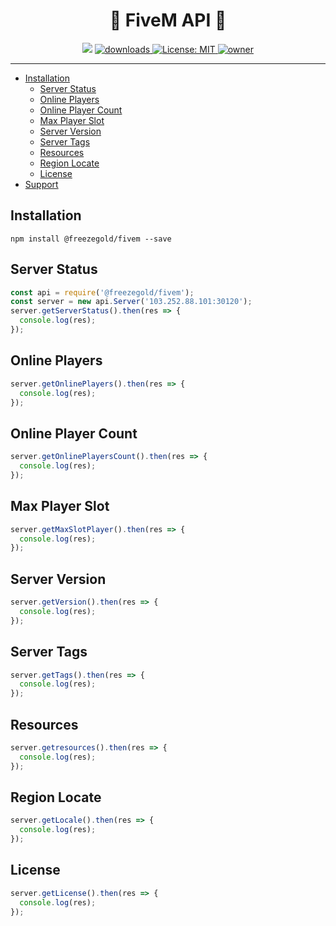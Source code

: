 <h1 align="center">👋 FiveM API 👋</h1>
<p align="center">
  <img src="https://img.shields.io/npm/v/@freezegold/fivem.js?orange=blue" />
  <a href="https://www.npmjs.com/package/@freezegold/fivem.js">
    <img alt="downloads" src="https://img.shields.io/npm/dm/@freezegold/fivem.js.svg?color=blue" target="_blank" />
  </a>
  <a href="https://github.com/freezegr/insta.js/blob/master/LICENSE">
    <img alt="License: MIT" src="https://img.shields.io/badge/license-MIT-yellow.svg" target="_blank" />
  </a>
  <a href="#">
    <img src="https://img.shields.io/static/v1?label=owner&message=freezegr&color=blue" alt="owner">
  </a>
</p>

---

- [Installation](#Installation)
  - [Server Status](#Server-Status)
  - [Online Players](#Online-Players)
  - [Online Player Count](#Online-Player-Count)
  - [Max Player Slot](#Max-Player-Slot)
  - [Server Version](#Server-Version)
  - [Server Tags](#Server-Tags)
  - [Resources](#Resources)
  - [Region Locate](#Region-Locate)
  - [License](#License)
- [Support](https://discord.gg/pQdhaUBFcc)

## Installation 

`npm install @freezegold/fivem --save`

## Server Status

```js
const api = require('@freezegold/fivem');
const server = new api.Server('103.252.88.101:30120');
server.getServerStatus().then(res => {
  console.log(res);
});
```

## Online Players 

```js
server.getOnlinePlayers().then(res => {
  console.log(res);
});
```
## Online Player Count

```js
server.getOnlinePlayersCount().then(res => {
  console.log(res);
});
```


## Max Player Slot

```js
server.getMaxSlotPlayer().then(res => {
  console.log(res);
});
```

## Server Version

```js
server.getVersion().then(res => {
  console.log(res);
});
```


## Server Tags

```js
server.getTags().then(res => {
  console.log(res);
});
```

## Resources

```js
server.getresources().then(res => {
  console.log(res);
});
```

## Region Locate

```js
server.getLocale().then(res => {
  console.log(res);
});
```

## License

```js
server.getLicense().then(res => {
  console.log(res);
});
```
